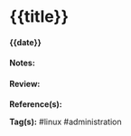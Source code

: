 # {{title}}

#### {{date}}

#### Notes:





#### Review:

**Reference(s):**

**Tag(s):** #linux #administration 


